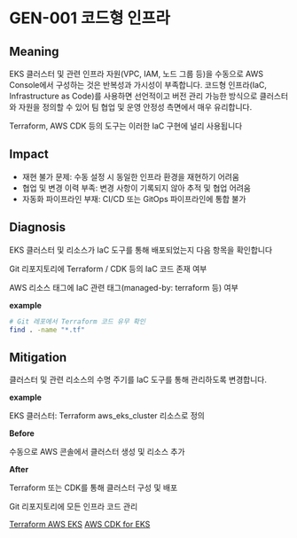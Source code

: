 # GEN-001 코드형 인프라

## **Meaning**
EKS 클러스터 및 관련 인프라 자원(VPC, IAM, 노드 그룹 등)을 수동으로 AWS Console에서 구성하는 것은 반복성과 가시성이 부족합니다. 코드형 인프라(IaC, Infrastructure as Code)를 사용하면 선언적이고 버전 관리 가능한 방식으로 클러스터와 자원을 정의할 수 있어 팀 협업 및 운영 안정성 측면에서 매우 유리합니다.

Terraform, AWS CDK 등의 도구는 이러한 IaC 구현에 널리 사용됩니다

## **Impact**
- 재현 불가 문제: 수동 설정 시 동일한 인프라 환경을 재현하기 어려움
- 협업 및 변경 이력 부족: 변경 사항이 기록되지 않아 추적 및 협업 어려움
- 자동화 파이프라인 부재: CI/CD 또는 GitOps 파이프라인에 통합 불가

## **Diagnosis**
EKS 클러스터 및 리소스가 IaC 도구를 통해 배포되었는지 다음 항목을 확인합니다

Git 리포지토리에 Terraform / CDK 등의 IaC 코드 존재 여부

AWS 리소스 태그에 IaC 관련 태그(managed-by: terraform 등) 여부

**example**

```bash
# Git 레포에서 Terraform 코드 유무 확인
find . -name "*.tf"
```

## **Mitigation**
클러스터 및 관련 리소스의 수명 주기를 IaC 도구를 통해 관리하도록 변경합니다.

**example**

EKS 클러스터: Terraform aws_eks_cluster 리소스로 정의

**Before**

수동으로 AWS 콘솔에서 클러스터 생성 및 리소스 추가

**After**

Terraform 또는 CDK를 통해 클러스터 구성 및 배포

Git 리포지토리에 모든 인프라 코드 관리

[Terraform AWS EKS](https://registry.terraform.io/providers/hashicorp/aws/latest/docs/resources/eks_cluster)
[AWS CDK for EKS](https://docs.aws.amazon.com/cdk/api/v2/docs/aws-cdk-lib.aws_eks-readme.html)